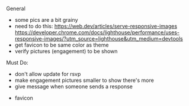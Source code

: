 General

- some pics are a bit grainy
- need to do this: https://web.dev/articles/serve-responsive-images
  https://developer.chrome.com/docs/lighthouse/performance/uses-responsive-images/?utm_source=lighthouse&utm_medium=devtools
- get favicon to be same color as theme
- verify pictures (engagement) to be shown

Must Do:

- don't allow update for rsvp
- make engagement pictures smaller to show there's more
- give message when someone sends a response
* favicon
